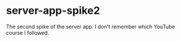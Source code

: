 # server-app-spike2
The second spike of the server app. I don't remember which YouTube course I followed.
